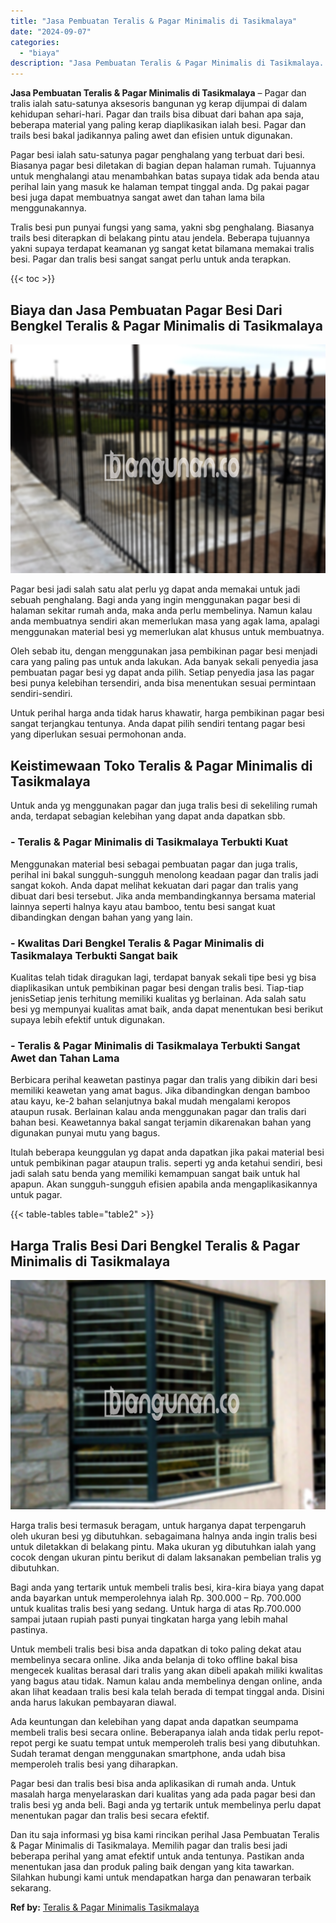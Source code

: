 ```yaml
---
title: "Jasa Pembuatan Teralis & Pagar Minimalis di Tasikmalaya"
date: "2024-09-07"
categories: 
  - "biaya"
description: "Jasa Pembuatan Teralis & Pagar Minimalis di Tasikmalaya. Dan itu saja informasi yg bisa kami rincikan perihal Jasa Pembuatan Teralis & Pagar Minimalis di Tas..."
---
```


**Jasa Pembuatan Teralis & Pagar Minimalis di Tasikmalaya** – Pagar dan tralis ialah satu-satunya aksesoris bangunan yg kerap dijumpai di dalam kehidupan sehari-hari. Pagar dan trails bisa dibuat dari bahan apa saja, beberapa material yang paling kerap diaplikasikan ialah besi. Pagar dan trails besi bakal jadikannya paling awet dan efisien untuk digunakan.

Pagar besi ialah satu-satunya pagar penghalang yang terbuat dari besi. Biasanya pagar besi diletakan di bagian depan halaman rumah. Tujuannya untuk menghalangi atau menambahkan batas supaya tidak ada benda atau perihal lain yang masuk ke halaman tempat tinggal anda. Dg pakai pagar besi juga dapat membuatnya sangat awet dan tahan lama bila menggunakannya.

Tralis besi pun punyai fungsi yang sama, yakni sbg penghalang. Biasanya trails besi diterapkan di belakang pintu atau jendela. Beberapa tujuannya yakni supaya terdapat keamanan yg sangat ketat bilamana memakai tralis besi. Pagar dan tralis besi sangat sangat perlu untuk anda terapkan.

{{< toc >}}

## Biaya dan Jasa Pembuatan Pagar Besi Dari Bengkel Teralis & Pagar Minimalis di Tasikmalaya

![Jasa Pembuatan Teralis & Pagar Minimalis di Tasikmalaya](/images/pagar-minimalis-murah-06.png)

Pagar besi jadi salah satu alat perlu yg dapat anda memakai untuk jadi sebuah penghalang. Bagi anda yang ingin menggunakan pagar besi di halaman sekitar rumah anda, maka anda perlu membelinya. Namun kalau anda membuatnya sendiri akan memerlukan masa yang agak lama, apalagi menggunakan material besi yg memerlukan alat khusus untuk membuatnya.

Oleh sebab itu, dengan menggunakan jasa pembikinan pagar besi menjadi cara yang paling pas untuk anda lakukan. Ada banyak sekali penyedia jasa pembuatan pagar besi yg dapat anda pilih. Setiap penyedia jasa las pagar besi punya kelebihan tersendiri, anda bisa menentukan sesuai permintaan sendiri-sendiri.

Untuk perihal harga anda tidak harus khawatir, harga pembikinan pagar besi sangat terjangkau tentunya. Anda dapat pilih sendiri tentang pagar besi yang diperlukan sesuai permohonan anda.

## Keistimewaan Toko Teralis & Pagar Minimalis di Tasikmalaya

Untuk anda yg menggunakan pagar dan juga tralis besi di sekeliling rumah anda, terdapat sebagian kelebihan yang dapat anda dapatkan sbb.

### \- Teralis & Pagar Minimalis di Tasikmalaya Terbukti Kuat

Menggunakan material besi sebagai pembuatan pagar dan juga tralis, perihal ini bakal sungguh-sungguh menolong keadaan pagar dan tralis jadi sangat kokoh. Anda dapat melihat kekuatan dari pagar dan tralis yang dibuat dari besi tersebut. Jika anda membandingkannya bersama material lainnya seperti halnya kayu atau bamboo, tentu besi sangat kuat dibandingkan dengan bahan yang yang lain.

### \- Kwalitas Dari Bengkel Teralis & Pagar Minimalis di Tasikmalaya Terbukti Sangat baik

Kualitas telah tidak diragukan lagi, terdapat banyak sekali tipe besi yg bisa diaplikasikan untuk pembikinan pagar besi dengan tralis besi. Tiap-tiap jenisSetiap jenis terhitung memiliki kualitas yg berlainan. Ada salah satu besi yg mempunyai kualitas amat baik, anda dapat menentukan besi berikut supaya lebih efektif untuk digunakan.

### \- Teralis & Pagar Minimalis di Tasikmalaya Terbukti Sangat Awet dan Tahan Lama

Berbicara perihal keawetan pastinya pagar dan tralis yang dibikin dari besi memiliki keawetan yang amat bagus. Jika dibandingkan dengan bamboo atau kayu, ke-2 bahan selanjutnya bakal mudah mengalami keropos ataupun rusak. Berlainan kalau anda menggunakan pagar dan tralis dari bahan besi. Keawetannya bakal sangat terjamin dikarenakan bahan yang digunakan punyai mutu yang bagus.

Itulah beberapa keunggulan yg dapat anda dapatkan jika pakai material besi untuk pembikinan pagar ataupun tralis. seperti yg anda ketahui sendiri, besi jadi salah satu benda yang memiliki kemampuan sangat baik untuk hal apapun. Akan sungguh-sungguh efisien apabila anda mengaplikasikannya untuk pagar.

{{< table-tables table="table2" >}}

## Harga Tralis Besi Dari Bengkel Teralis & Pagar Minimalis di Tasikmalaya

![Jasa Pembuatan Teralis & Pagar Minimalis di Tasikmalaya](/images/teralis-minimalis-murah-08.png)

Harga tralis besi termasuk beragam, untuk harganya dapat terpengaruh oleh ukuran besi yg dibutuhkan. sebagaimana halnya anda ingin tralis besi untuk diletakkan di belakang pintu. Maka ukuran yg dibutuhkan ialah yang cocok dengan ukuran pintu berikut di dalam laksanakan pembelian tralis yg dibutuhkan.

Bagi anda yang tertarik untuk membeli tralis besi, kira-kira biaya yang dapat anda bayarkan untuk memperolehnya ialah Rp. 300.000 – Rp. 700.000 untuk kualitas tralis besi yang sedang. Untuk harga di atas Rp.700.000 sampai jutaan rupiah pasti punyai tingkatan harga yang lebih mahal pastinya.

Untuk membeli tralis besi bisa anda dapatkan di toko paling dekat atau membelinya secara online. Jika anda belanja di toko offline bakal bisa mengecek kualitas berasal dari tralis yang akan dibeli apakah miliki kwalitas yang bagus atau tidak. Namun kalau anda membelinya dengan online, anda akan lihat keadaan tralis besi kala telah berada di tempat tinggal anda. Disini anda harus lakukan pembayaran diawal.

Ada keuntungan dan kelebihan yang dapat anda dapatkan seumpama membeli tralis besi secara online. Beberapanya ialah anda tidak perlu repot-repot pergi ke suatu tempat untuk memperoleh tralis besi yang dibutuhkan. Sudah teramat dengan menggunakan smartphone, anda udah bisa memperoleh tralis besi yang diharapkan.

Pagar besi dan tralis besi bisa anda aplikasikan di rumah anda. Untuk masalah harga menyelaraskan dari kualitas yang ada pada pagar besi dan tralis besi yg anda beli. Bagi anda yg tertarik untuk membelinya perlu dapat menentukan pagar dan tralis besi secara efektif.

Dan itu saja informasi yg bisa kami rincikan perihal Jasa Pembuatan Teralis & Pagar Minimalis di Tasikmalaya. Memilih pagar dan tralis besi jadi beberapa perihal yang amat efektif untuk anda tentunya. Pastikan anda menentukan jasa dan produk paling baik dengan yang kita tawarkan. Silahkan hubungi kami untuk mendapatkan harga dan penawaran terbaik sekarang.

**Ref by:** [Teralis & Pagar Minimalis Tasikmalaya](https://id.wikipedia.org/wiki/Teralis)
